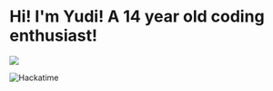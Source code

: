 <h1>Hi! I'm Yudi! A 14 year old coding enthusiast!</h1>
 <img src="https://github-readme-stats.hackclub.dev/api/wakatime?username=778&api_domain=hackatime.hackclub.com&theme=darcula&custom_title=Hackatime+Stats&layout=compact&cache_seconds=0&langs_count=8">

 ![Hackatime](https://hackatime-badge.hackclub.com/U083CFQ2E0H/Swirl)
 

<!--
**Yudrix/Yudrix** is a ✨ _special_ ✨ repository because its `README.md` (this file) appears on your GitHub profile.

Here are some ideas to get you started:

- 🔭 I’m currently working on ...
- 🌱 I’m currently learning ...
- 👯 I’m looking to collaborate on ...
- 🤔 I’m looking for help with ...
- 💬 Ask me about ...
- 📫 How to reach me: ...
- 😄 Pronouns: ...
- ⚡ Fun fact: ...
-->
